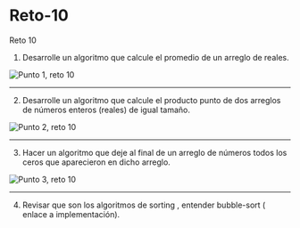# Reto-10
Reto 10


1) Desarrolle un algoritmo que calcule el promedio de un arreglo de reales.

![Punto 1, reto 10](https://github.com/SantiagoGalindoHernandez19/Reto-10/assets/124641609/b1a22296-1a8b-47cb-a982-17357c38ea6f)


---


2) Desarrolle un algoritmo que calcule el producto punto de dos arreglos de números enteros (reales) de igual tamaño.


![Punto 2, reto 10](https://github.com/SantiagoGalindoHernandez19/Reto-10/assets/124641609/f1ed41bd-e30b-4d90-b1d6-1357496bef38)


---

3) Hacer un algoritmo que deje al final de un arreglo de números todos los ceros que aparecieron en dicho arreglo.


![Punto 3, reto 10](https://github.com/SantiagoGalindoHernandez19/Reto-10/assets/124641609/3bff854c-8dee-49d8-9609-fda1a5bf94e1)


---

4) Revisar que son los algoritmos de sorting , entender bubble-sort ( enlace a implementación).
